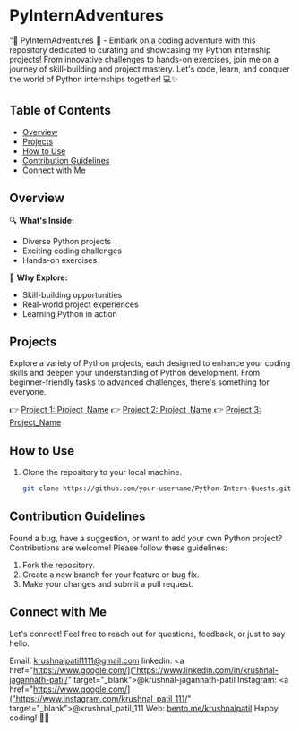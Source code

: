 # PyInternAdventures
"🐍 PyInternAdventures 🚀 - Embark on a coding adventure with this repository dedicated to curating and showcasing my Python internship projects! From innovative challenges to hands-on exercises, join me on a journey of skill-building and project mastery. Let's code, learn, and conquer the world of Python internships together! 💻✨

## Table of Contents

- [Overview](#overview)
- [Projects](#projects)
- [How to Use](#how-to-use)
- [Contribution Guidelines](#contribution-guidelines)
- [Connect with Me](#connect-with-me)

## Overview

🔍 **What's Inside:**
- Diverse Python projects
- Exciting coding challenges
- Hands-on exercises

🚀 **Why Explore:**
- Skill-building opportunities
- Real-world project experiences
- Learning Python in action

## Projects

Explore a variety of Python projects, each designed to enhance your coding skills and deepen your understanding of Python development. From beginner-friendly tasks to advanced challenges, there's something for everyone.

👉 [Project 1: Project_Name](projects/project1)
👉 [Project 2: Project_Name](projects/project2)
👉 [Project 3: Project_Name](projects/project3)

## How to Use

1. Clone the repository to your local machine.
   ```bash
   git clone https://github.com/your-username/Python-Intern-Quests.git

## Contribution Guidelines
Found a bug, have a suggestion, or want to add your own Python project? Contributions are welcome! Please follow these guidelines:

1. Fork the repository.
2. Create a new branch for your feature or bug fix.
3. Make your changes and submit a pull request.

## Connect with Me
Let's connect! Feel free to reach out for questions, feedback, or just to say hello.

Email: krushnalpatil1111@gmail.com
linkedin: <a href="https://www.google.com/]("https://www.linkedin.com/in/krushnal-jagannath-patil/" target="_blank">@krushnal-jagannath-patil</a>
Instagram: <a href="https://www.google.com/]("https://www.instagram.com/krushnal_patil_111/" target="_blank">@krushnal_patil_111</a>
Web: <a href="https://bento.me/krushnalpatil" target="_blank">bento.me/krushnalpatil</a>
Happy coding! 🚀✨
